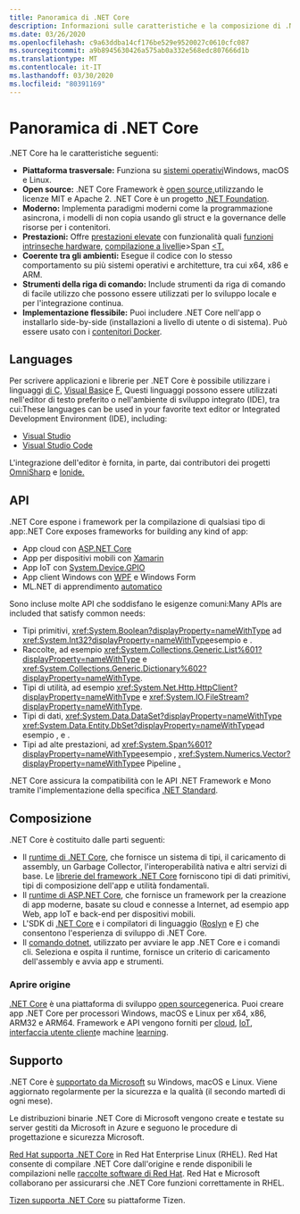 ```yaml
---
title: Panoramica di .NET Core
description: Informazioni sulle caratteristiche e la composizione di .NET Core e confrontarle con altre implementazioni di .NET.
ms.date: 03/26/2020
ms.openlocfilehash: c9a63ddba14cf176be529e9520027c0610cfc087
ms.sourcegitcommit: a9b8945630426a575ab0a332e568edc807666d1b
ms.translationtype: MT
ms.contentlocale: it-IT
ms.lasthandoff: 03/30/2020
ms.locfileid: "80391169"
---
```

# <a name="net-core-overview"></a>Panoramica di .NET Core

.NET Core ha le caratteristiche seguenti:

- **Piattaforma trasversale:** Funziona su [sistemi operativi](https://github.com/dotnet/core/blob/master/os-lifecycle-policy.md)Windows, macOS e Linux.
- **Open source:** .NET Core Framework è [open source,](https://github.com/dotnet/core)utilizzando le licenze MIT e Apache 2. .NET Core è un progetto [.NET Foundation](https://dotnetfoundation.org/).
- **Moderno:** Implementa paradigmi moderni come la programmazione asincrona, i modelli di non copia usando gli struct e la governance delle risorse per i contenitori.
- **Prestazioni:**  Offre [prestazioni elevate](https://devblogs.microsoft.com/dotnet/performance-improvements-in-net-core-3-0/) con funzionalità quali [funzioni intrinseche hardware,](https://devblogs.microsoft.com/dotnet/hardware-intrinsics-in-net-core/) [compilazione a livelli](https://github.com/dotnet/coreclr/blob/master/Documentation/design-docs/tiered-compilation.md)e>Span [\<T. ](../standard/memory-and-spans/index.md)
- **Coerente tra gli ambienti:** Esegue il codice con lo stesso comportamento su più sistemi operativi e architetture, tra cui x64, x86 e ARM.
- **Strumenti della riga di comando:**  Include strumenti da riga di comando di facile utilizzo che possono essere utilizzati per lo sviluppo locale e per l'integrazione continua.
- **Implementazione flessibile:** Puoi includere .NET Core nell'app o installarlo side-by-side (installazioni a livello di utente o di sistema). Può essere usato con i [contenitori Docker](docker/introduction.md).

## <a name="languages"></a>Languages

Per scrivere applicazioni e librerie per .NET Core è possibile utilizzare i linguaggi [di C,](../csharp/index.yml) [Visual Basic](../visual-basic/index.yml)e [F.](../fsharp/index.yml) Questi linguaggi possono essere utilizzati nell'editor di testo preferito o nell'ambiente di sviluppo integrato (IDE), tra cui:These languages can be used in your favorite text editor or Integrated Development Environment (IDE), including:

- [Visual Studio](https://visualstudio.microsoft.com/vs/?utm_medium=microsoft&utm_source=docs.microsoft.com&utm_campaign=inline+link)
- [Visual Studio Code](https://code.visualstudio.com/download)

L'integrazione dell'editor è fornita, in parte, dai contributori dei progetti [OmniSharp](https://www.omnisharp.net/) e [Ionide.](http://ionide.io)

## <a name="apis"></a>API

.NET Core espone i framework per la compilazione di qualsiasi tipo di app:.NET Core exposes frameworks for building any kind of app:

* App cloud con [ASP.NET Core](/aspnet/core/)
* App per dispositivi mobili con [Xamarin](/xamarin)
* App IoT con [System.Device.GPIO](https://docs.microsoft.com/archive/msdn-magazine/2019/august/net-core-cross-platform-iot-programming-with-net-core-3-0)
* App client Windows con [WPF](../desktop-wpf/overview/index.md) e Windows Form
* ML.NET di apprendimento [automatico](../machine-learning/index.yml)

Sono incluse molte API che soddisfano le esigenze comuni:Many APIs are included that satisfy common needs:

- Tipi primitivi, <xref:System.Boolean?displayProperty=nameWithType> ad <xref:System.Int32?displayProperty=nameWithType>esempio e .
- Raccolte, ad esempio <xref:System.Collections.Generic.List%601?displayProperty=nameWithType> e <xref:System.Collections.Generic.Dictionary%602?displayProperty=nameWithType>.
- Tipi di utilità, ad esempio <xref:System.Net.Http.HttpClient?displayProperty=nameWithType> e <xref:System.IO.FileStream?displayProperty=nameWithType>.
- Tipi di dati, <xref:System.Data.DataSet?displayProperty=nameWithType> <xref:System.Data.Entity.DbSet?displayProperty=nameWithType>ad esempio , e .
- Tipi ad alte prestazioni, ad <xref:System.Span%601?displayProperty=nameWithType>esempio , <xref:System.Numerics.Vector?displayProperty=nameWithType>e Pipeline [.](../standard/io/pipelines.md)

.NET Core assicura la compatibilità con le API .NET Framework e Mono tramite l'implementazione della specifica [.NET Standard](../standard/net-standard.md).

## <a name="composition"></a>Composizione

.NET Core è costituito dalle parti seguenti:

- Il [runtime di .NET Core](https://github.com/dotnet/runtime/tree/master/src/coreclr), che fornisce un sistema di tipi, il caricamento di assembly, un Garbage Collector, l'interoperabilità nativa e altri servizi di base. Le [librerie del framework .NET Core](https://github.com/dotnet/runtime/tree/master/src/libraries) forniscono tipi di dati primitivi, tipi di composizione dell'app e utilità fondamentali.
- Il [runtime di ASP.NET Core](https://github.com/dotnet/aspnetcore), che fornisce un framework per la creazione di app moderne, basate su cloud e connesse a Internet, ad esempio app Web, app IoT e back-end per dispositivi mobili.
- L'SDK di [.NET Core](https://github.com/dotnet/sdk) e i compilatori di linguaggio ([Roslyn](https://github.com/dotnet/roslyn) e [F](https://github.com/microsoft/visualfsharp)) che consentono l'esperienza di sviluppo di .NET Core.
- Il [comando dotnet](./tools/dotnet.md), utilizzato per avviare le app .NET Core e i comandi cli. Seleziona e ospita il runtime, fornisce un criterio di caricamento dell'assembly e avvia app e strumenti.

### <a name="open-source"></a>Aprire origine

[.NET Core](about.md) è una piattaforma di sviluppo [open source](https://github.com/dotnet/runtime/blob/master/LICENSE.TXT)generica. Puoi creare app .NET Core per processori Windows, macOS e Linux per x64, x86, ARM32 e ARM64. Framework e API vengono forniti per [cloud](/aspnet/core/), [IoT](https://docs.microsoft.com/archive/msdn-magazine/2019/august/net-core-cross-platform-iot-programming-with-net-core-3-0), [interfaccia utente client](../desktop-wpf/overview/index.md)e machine [learning](../machine-learning/index.yml).

## <a name="support"></a>Supporto

.NET Core è [supportato da Microsoft](https://dotnet.microsoft.com/platform/support/policy) su Windows, macOS e Linux. Viene aggiornato regolarmente per la sicurezza e la qualità (il secondo martedì di ogni mese).

Le distribuzioni binarie .NET Core di Microsoft vengono create e testate su server gestiti da Microsoft in Azure e seguono le procedure di progettazione e sicurezza Microsoft.

[Red Hat supporta .NET Core](http://redhatloves.net/) in Red Hat Enterprise Linux (RHEL). Red Hat consente di compilare .NET Core dall'origine e rende disponibili le compilazioni nelle [raccolte software di Red Hat](https://developers.redhat.com/products/softwarecollections/overview/). Red Hat e Microsoft collaborano per assicurarsi che .NET Core funzioni correttamente in RHEL.

[Tizen supporta .NET Core](https://developer.tizen.org/development/training/.net-application) su piattaforme Tizen.
